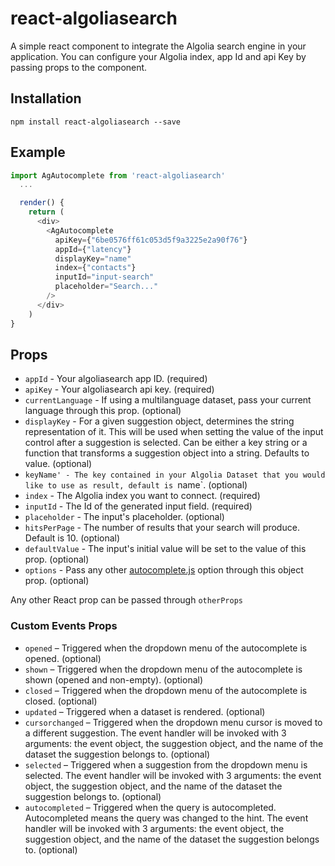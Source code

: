 # react-algoliasearch

A simple react component to integrate the Algolia search engine in your application.
You can configure your Algolia index, app Id and api Key by passing props to the component.



## Installation

`npm install react-algoliasearch --save`

## Example

```js
import AgAutocomplete from 'react-algoliasearch'
  ...

  render() {
    return (
      <div>
        <AgAutocomplete
          apiKey={"6be0576ff61c053d5f9a3225e2a90f76"}
          appId={"latency"}
          displayKey="name"
          index={"contacts"}
          inputId="input-search"
          placeholder="Search..."
        />
      </div>
    )
}
```

## Props

- `appId` - Your algoliasearch app ID. (required)
- `apiKey` - Your algoliasearch api key. (required)
- `currentLanguage` - If using a multilanguage dataset, pass your current language through this prop. (optional)
- `displayKey` - For a given suggestion object, determines the string representation of it. This will be used when setting the value of the input control after a suggestion is selected.
Can be either a key string or a function that transforms a suggestion object into a string. Defaults to value. (optional)
- `keyName' - The key contained in your Algolia Dataset that you would like to use as result, default is `name`. (optional)
- `index` - The Algolia index you want to connect. (required)
- `inputId` - The Id of the generated input field. (required)
- `placeholder` - The input's placeholder. (optional)
- `hitsPerPage` - The number of results that your search will produce. Default is 10. (optional)
- `defaultValue` - The input's initial value will be set to the value of this prop. (optional)
- `options` - Pass any other [autocomplete.js](https://github.com/algolia/autocomplete.js) option through this object prop. (optional)

Any other React prop can be passed through `otherProps`

### Custom Events Props

- `opened` – Triggered when the dropdown menu of the autocomplete is opened. (optional)
- `shown` – Triggered when the dropdown menu of the autocomplete is shown (opened and non-empty). (optional)
- `closed` – Triggered when the dropdown menu of the autocomplete is closed. (optional)
- `updated` – Triggered when a dataset is rendered. (optional)
- `cursorchanged` – Triggered when the dropdown menu cursor is moved to a different suggestion. The event handler will be invoked with 3 arguments: the event object, the suggestion object, and the name of the dataset the suggestion belongs to. (optional)
- `selected` – Triggered when a suggestion from the dropdown menu is selected. The event handler will be invoked with 3 arguments: the event object, the suggestion object, and the name of the dataset the suggestion belongs to. (optional)
- `autocompleted` – Triggered when the query is autocompleted. Autocompleted means the query was changed to the hint. The event handler will be invoked with 3 arguments: the event object, the suggestion object, and the name of the dataset the suggestion belongs to. (optional)


